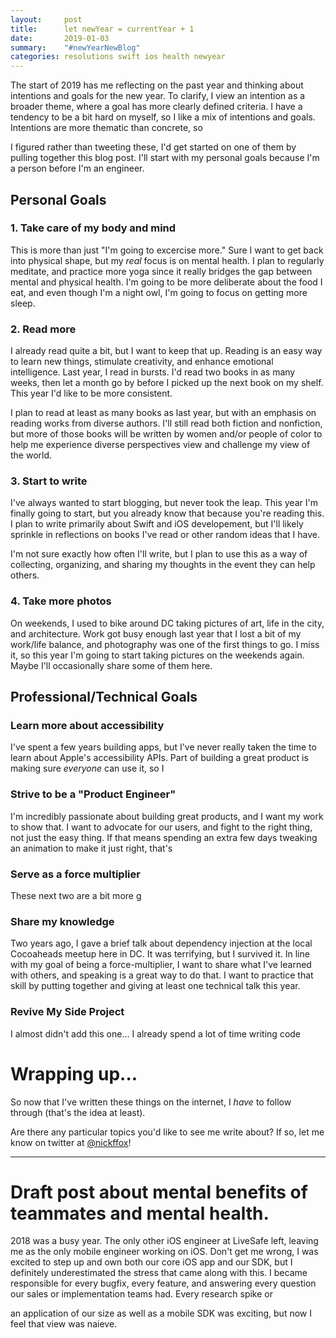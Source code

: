 ```yaml
---
layout:     post
title:      let newYear = currentYear + 1
date:       2019-01-03
summary:    "#newYearNewBlog"
categories: resolutions swift ios health newyear
---
```



The start of 2019 has me reflecting on the past year and thinking about intentions and goals for the new year. To clarify, I view an intention as a broader theme, where a goal has more clearly defined criteria. I have a tendency to be a bit hard on myself, so I like a mix of intentions and goals. Intentions are more thematic than concrete, so 

I figured rather than tweeting these, I'd get started on one of them by pulling together this blog post. I'll start with my personal goals because I'm a person before I'm an engineer.




## Personal Goals

### 1. Take care of my body and mind

This is more than just "I'm going to excercise more." Sure I want to get back into physical shape, but my _real_ focus is on mental health. I plan to regularly meditate, and practice more yoga since it really bridges the gap between mental and physical health. I'm going to be more deliberate about the food I eat, and even though I'm a night owl, I'm going to focus on getting more sleep.


### 2. Read more

I already read quite a bit, but I want to keep that up. Reading is an easy way to learn new things, stimulate creativity, and enhance emotional intelligence. Last year, I read in bursts. I'd read two books in as many weeks, then let a month go by before I picked up the next book on my shelf. This year I'd like to be more consistent. 

I plan to read at least as many books as last year, but with an emphasis on reading works from diverse authors. I'll still read both fiction and nonfiction, but more of those books will be written by women and/or people of color to help me experience diverse perspectives view and challenge my view of the world.


### 3. Start to write

I've always wanted to start blogging, but never took the leap. This year I'm finally going to start, but you already know that because you're reading this. I plan to write primarily about Swift and iOS developement, but I'll likely sprinkle in reflections on books I've read or other random ideas that I have. 

I'm not sure exactly how often I'll write, but I plan to use this as a way of collecting, organizing, and sharing my thoughts in the event they can help others.


### 4. Take more photos

On weekends, I used to bike around DC taking pictures of art, life in the city, and architecture. Work got busy enough last year that I lost a bit of my work/life balance, and photography was one of the first things to go. I miss it, so this year I'm going to start taking pictures on the weekends again. Maybe I'll occasionally share some of them here.


## Professional/Technical Goals

### Learn more about accessibility

I've spent a few years building apps, but I've never really taken the time to learn about Apple's accessibility APIs. Part of building a great product is making sure _everyone_ can use it, so I 


### Strive to be a "Product Engineer"

I'm incredibly passionate about building great products, and I want my work to show that. I want to advocate for our users, and fight to the right thing, not just the easy thing. If that means spending an extra few days tweaking an animation to make it just right, that's 


### Serve as a force multiplier

These next two are a bit more g


### Share my knowledge

Two years ago, I gave a brief talk about dependency injection at the local Cocoaheads meetup here in DC. It was terrifying, but I survived it. In line with my goal of being a force-multiplier, I want to share what I've learned with others, and speaking is a great way to do that. I want to practice that skill by putting together and giving at least one technical talk this year. 


### Revive My Side Project

I almost didn't add this one... I already spend a lot of time writing code



# Wrapping up...

So now that I've written these things on the internet, I _have_ to follow through (that's the idea at least).

Are there any particular topics you'd like to see me write about? If so, let me know on twitter at [@nickffox](https://www.twitter.com/nickffox)!








---


# Draft post about mental benefits of teammates and mental health.







2018 was a busy year. The only other iOS engineer at LiveSafe left, leaving me as the only mobile engineer working on iOS. Don't get me wrong, I was excited to step up and own both our core iOS app and our SDK, but I definitely underestimated the stress that came along with this. I became responsible for every bugfix, every feature, and answering every question our sales or implementation teams had. Every research spike or 

an application of our size as well as a mobile SDK was exciting, but now I feel that view was naieve.

